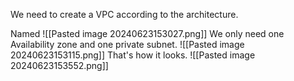 We need to create a VPC according to the architecture.

Named
![[Pasted image 20240623153027.png]]
We only need one Availability zone and one private subnet.
![[Pasted image 20240623153115.png]]
That's how it looks.
![[Pasted image 20240623153552.png]]